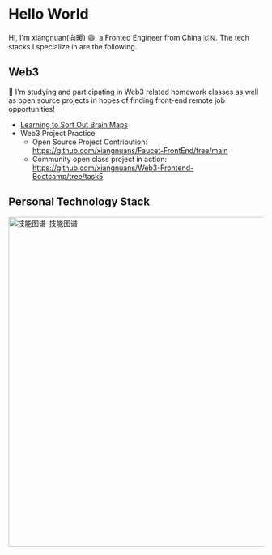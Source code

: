 # Hello World
 
Hi, I'm xiangnuan(向暖) 😄, a Fronted Engineer from China 🇨🇳. The tech stacks I specialize in are the following.

## Web3
🚀 I'm studying and participating in Web3 related homework classes as well as open source projects in hopes of finding front-end remote job opportunities!
 
- [Learning to Sort Out Brain Maps](https://xiangnuans.github.io/blog/web3/)
- Web3 Project Practice
  - Open Source Project Contribution: https://github.com/xiangnuans/Faucet-FrontEnd/tree/main
  - Community open class project in action: https://github.com/xiangnuans/Web3-Frontend-Bootcamp/tree/task5


## Personal Technology Stack

<img width="651" alt="技能图谱-技能图谱" src="https://github.com/user-attachments/assets/6e6419b1-5fc6-4d61-a2f8-398127f95366">



